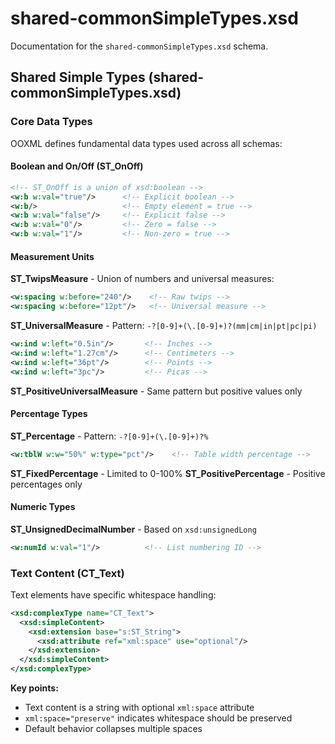 # shared-commonSimpleTypes.xsd

Documentation for the `shared-commonSimpleTypes.xsd` schema.

## Shared Simple Types (shared-commonSimpleTypes.xsd)

### Core Data Types

OOXML defines fundamental data types used across all schemas:

#### Boolean and On/Off (ST_OnOff)
```xml
<!-- ST_OnOff is a union of xsd:boolean -->
<w:b w:val="true"/>      <!-- Explicit boolean -->
<w:b/>                   <!-- Empty element = true -->
<w:b w:val="false"/>     <!-- Explicit false -->
<w:b w:val="0"/>         <!-- Zero = false -->
<w:b w:val="1"/>         <!-- Non-zero = true -->
```

#### Measurement Units

**ST_TwipsMeasure** - Union of numbers and universal measures:
```xml
<w:spacing w:before="240"/>    <!-- Raw twips -->
<w:spacing w:before="12pt"/>   <!-- Universal measure -->
```

**ST_UniversalMeasure** - Pattern: `-?[0-9]+(\.[0-9]+)?(mm|cm|in|pt|pc|pi)`
```xml
<w:ind w:left="0.5in"/>       <!-- Inches -->
<w:ind w:left="1.27cm"/>      <!-- Centimeters -->
<w:ind w:left="36pt"/>        <!-- Points -->
<w:ind w:left="3pc"/>         <!-- Picas -->
```

**ST_PositiveUniversalMeasure** - Same pattern but positive values only

#### Percentage Types

**ST_Percentage** - Pattern: `-?[0-9]+(\.[0-9]+)?%`
```xml
<w:tblW w:w="50%" w:type="pct"/>    <!-- Table width percentage -->
```

**ST_FixedPercentage** - Limited to 0-100%
**ST_PositivePercentage** - Positive percentages only

#### Numeric Types

**ST_UnsignedDecimalNumber** - Based on `xsd:unsignedLong`
```xml
<w:numId w:val="1"/>          <!-- List numbering ID -->
```

### Text Content (CT_Text)

Text elements have specific whitespace handling:

```xml
<xsd:complexType name="CT_Text">
  <xsd:simpleContent>
    <xsd:extension base="s:ST_String">
      <xsd:attribute ref="xml:space" use="optional"/>
    </xsd:extension>
  </xsd:simpleContent>
</xsd:complexType>
```

**Key points:**
- Text content is a string with optional `xml:space` attribute
- `xml:space="preserve"` indicates whitespace should be preserved
- Default behavior collapses multiple spaces
